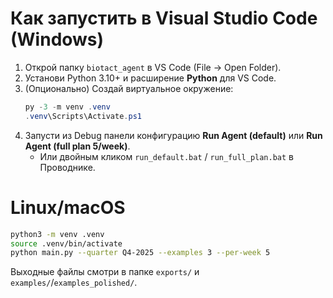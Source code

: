 
# Как запустить в Visual Studio Code (Windows)

1) Открой папку `biotact_agent` в VS Code (File → Open Folder).
2) Установи Python 3.10+ и расширение **Python** для VS Code.
3) (Опционально) Создай виртуальное окружение:
   ```powershell
   py -3 -m venv .venv
   .venv\Scripts\Activate.ps1
   ```
4) Запусти из Debug панели конфигурацию **Run Agent (default)** или **Run Agent (full plan 5/week)**.
   - Или двойным кликом `run_default.bat` / `run_full_plan.bat` в Проводнике.

# Linux/macOS
```bash
python3 -m venv .venv
source .venv/bin/activate
python main.py --quarter Q4-2025 --examples 3 --per-week 5
```

Выходные файлы смотри в папке `exports/` и `examples/`/`examples_polished/`.
